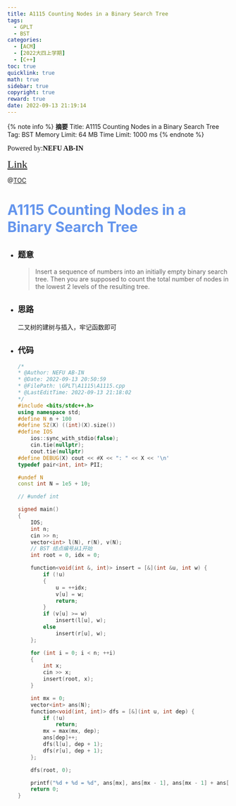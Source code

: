 ```yaml
---
title: A1115 Counting Nodes in a Binary Search Tree
tags:
  - GPLT
  - BST
categories:
  - [ACM] 
  - [2022大四上学期] 
  - [C++]
toc: true
quicklink: true
math: true
sidebar: true
copyright: true
reward: true
date: 2022-09-13 21:19:14
---
```



{% note info %}
**摘要**
Title: A1115 Counting Nodes in a Binary Search Tree
Tag: BST
Memory Limit: 64 MB
Time Limit: 1000 ms
{% endnote %}
<!-- more -->

<font size=3 face=楷体>Powered by:**NEFU AB-IN**</font>

<font color=#FFA500 size=5 face=楷体>[Link](https://pintia.cn/problem-sets/994805342720868352/problems/994805355987451904)</font>

@[TOC](文章目录)

# <font color=#6495ED size=6>A1115 Counting Nodes in a Binary Search Tree</font>

* ## <font size=4 face=粗体>题意</font>

  >Insert a sequence of numbers into an initially empty binary search tree. Then you are supposed to count the total number of nodes in the lowest 2 levels of the resulting tree.

* ## <font size=4 face=粗体>思路</font>

  二叉树的建树与插入，牢记函数即可

* ## <font size=4 face=粗体>代码</font>

  ```cpp
  /*
  * @Author: NEFU AB-IN
  * @Date: 2022-09-13 20:50:59
  * @FilePath: \GPLT\A1115\A1115.cpp
  * @LastEditTime: 2022-09-13 21:18:02
  */
  #include <bits/stdc++.h>
  using namespace std;
  #define N n + 100
  #define SZ(X) ((int)(X).size())
  #define IOS                                                                                                            \
      ios::sync_with_stdio(false);                                                                                       \
      cin.tie(nullptr);                                                                                                  \
      cout.tie(nullptr)
  #define DEBUG(X) cout << #X << ": " << X << '\n'
  typedef pair<int, int> PII;

  #undef N
  const int N = 1e5 + 10;

  // #undef int

  signed main()
  {
      IOS;
      int n;
      cin >> n;
      vector<int> l(N), r(N), v(N);
      // BST 结点编号从1开始
      int root = 0, idx = 0;

      function<void(int &, int)> insert = [&](int &u, int w) {
          if (!u)
          {
              u = ++idx;
              v[u] = w;
              return;
          }
          if (v[u] >= w)
              insert(l[u], w);
          else
              insert(r[u], w);
      };

      for (int i = 0; i < n; ++i)
      {
          int x;
          cin >> x;
          insert(root, x);
      }

      int mx = 0;
      vector<int> ans(N);
      function<void(int, int)> dfs = [&](int u, int dep) {
          if (!u)
              return;
          mx = max(mx, dep);
          ans[dep]++;
          dfs(l[u], dep + 1);
          dfs(r[u], dep + 1);
      };

      dfs(root, 0);

      printf("%d + %d = %d", ans[mx], ans[mx - 1], ans[mx - 1] + ans[mx]);
      return 0;
  }
  ```